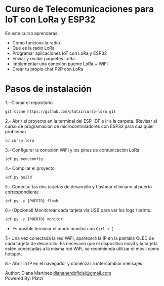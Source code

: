 # Curso de Telecomunicaciones para IoT con LoRa y ESP32

En este curso aprenderás:
- Cómo funciona la radio
- Qué es la radio LoRa
- Programar aplicaciones IoT con LoRa y ESP32
- Enviar y recibir paquetes LoRa
- Implementar una conexión puente LoRa + WiFi
- Crear tu propio chat P2P con LoRa

# Pasos de instalación

1.- Clonar el repositorio
```sh
git clone https://github.com/platzi/curso-lora.git
```

2.- Abrir el proyecto en la terminal del ESP-IDF e ir a la carpeta.
(Revisar el curso de programación de microcontroladores con ESP32 para cualquier problema)
```sh
cd curso-lora
```

3.- Configurar la conexión WiFi y los pines de comunicación LoRa
```
idf.py menuconfig
```

4.- Compilar el proyecto
```sh
idf.py build
```

5.- Conectar las dos tarjetas de desarrollo y flashear el binario al puerto correspondiente
```sh
idf.py -p {PUERTO} flash
```

6.- (Opcional) Monitorear cada tarjeta vía USB para ver los logs / prints.
```sh
idf.py -p {PUERTO} monitor
```
* Es posible terminar el modo monitor con `Ctrl + ]`

7.- Una vez conectada la red WiFi, aparecerá la IP en la pantalla OLED de cada tarjeta de desarrollo.
Es necesario que el dispositivo móvil y la tarjeta estén conectadas a la misma red WiFi, se recomienda utilizar el móvil como hotspot.

8.- Abrir la IP en el navegador y comenzar a intercambiar mensajes.

Author: Diana Martinez <diananerdoficial@gmail.com>  
Powered By: Platzi  
